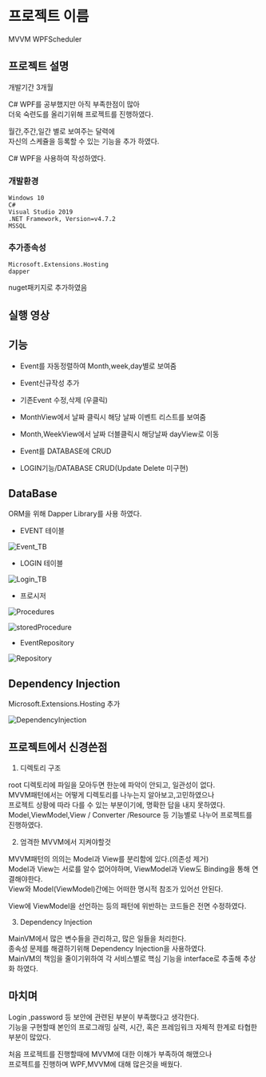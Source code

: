 # 프로젝트 이름
MVVM WPFScheduler

## 프로젝트 설명
개발기간 3개월   

C# WPF를 공부했지만 아직 부족한점이 많아   
더욱 숙련도를 올리기위해 프로젝트를 진행하였다.   

월간,주간,일간 별로 보여주는 달력에   
자신의 스케쥴을 등록할 수 있는 기능을 추가 하였다.   

C# WPF을 사용하여 작성하였다.    

### 개발환경

```
Windows 10
C#
Visual Studio 2019
.NET Framework, Version=v4.7.2
MSSQL
```

### 추가종속성

```
Microsoft.Extensions.Hosting
dapper
```
nuget패키지로 추가하였음

## 실행 영상


## 기능

* Event를 자동정렬하여 Month,week,day별로 보여줌
* Event신규작성 추가
* 기존Event 수정,삭제 (우클릭)
* MonthView에서 날짜 클릭시 해당 날짜 이벤트 리스트를 보여줌
* Month,WeekView에서 날짜 더블클릭시 해당날짜 dayView로 이동

* Event를 DATABASE에 CRUD
* LOGIN기능/DATABASE CRUD(Update Delete 미구현)

## DataBase

ORM을 위해 Dapper Library를 사용 하였다.


* EVENT 테이블

![Event_TB](https://user-images.githubusercontent.com/92092084/172597827-29eebf78-1bab-416d-a1d6-f57cb822db94.png)


* LOGIN 테이블


![Login_TB](https://user-images.githubusercontent.com/92092084/172597829-73a028fa-e471-4e4b-8560-2a311eb85f79.png)


* 프로시저


![Procedures](https://user-images.githubusercontent.com/92092084/172597832-e3bd61db-405b-4cfc-900c-6841d83af11b.png)




![storedProcedure](https://user-images.githubusercontent.com/92092084/172597842-87f3516a-e7f5-42f8-8999-4ecfb7814c42.png)


* EventRepository



![Repository](https://user-images.githubusercontent.com/92092084/172597836-c9057421-a9c9-4239-8acf-7758e5f66eaa.png)

## Dependency Injection

Microsoft.Extensions.Hosting 추가

![DependencyInjection](https://user-images.githubusercontent.com/92092084/172597819-6ec6fda4-20bb-4a35-b07d-dd5f89c241bb.png)


## 프로젝트에서 신경쓴점

1. 디렉토리 구조   

  root 디렉토리에 파일을 모아두면 한눈에 파악이 안되고, 일관성이 없다.   
  MVVM패턴에서는 어떻게 디렉토리를 나누는지 알아보고,고민하였으나   
  프로젝트 상황에 따라 다를 수 있는 부분이기에, 명확한 답을 내지 못하였다.   
  Model,ViewModel,View / Converter /Resource 등 기능별로 나누어 프로젝트를 진행하였다.   

2. 엄격한 MVVM에서 지켜야할것   

  MVVM패턴의 의의는 Model과 View를 분리함에 있다.(의존성 제거)   
  Model과 View는 서로를 알수 없어야하며, ViewModel과 View도 Binding을 통해 연결해야한다.   
  View와 Model(ViewModel)간에는 어떠한 명시적 참조가 있어선 안된다.   

  View에 ViewModel을 선언하는 등의 패턴에 위반하는 코드들은 전면 수정하였다.   


3. Dependency Injection   

  MainVM에서 많은 변수들을 관리하고, 많은 일들을 처리한다.   
  종속성 문제를 해결하기위해 Dependency Injection을 사용하였다.   
  MainVM의 책임을 줄이기위하여 각 서비스별로 핵심 기능을 interface로 추출해 추상화 하였다.   


## 마치며

Login ,password 등 보안에 관련된 부분이 부족했다고 생각한다.   
기능을 구현할때 본인의 프로그래밍 실력, 시간, 혹은 프레임워크 자체적 한계로 타협한 부분이 많았다.   

처음 프로젝트를 진행할때에 MVVM에 대한 이해가 부족하여 해맸으나   
프로젝트를 진행하며 WPF,MVVM에 대해 많은것을 배웠다.   



